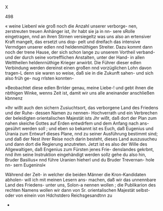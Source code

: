 X

498

« weine Liebenl wie groß noch die Anzahl unserer verborge-
nen, zerstreuten treuen Anhänger ist, ihr habt sie ja in nn-
sere sRolle eingetragen, nnd an ihren Stirnen versiegeltz was
uns also an ertensiver Kraft mangelt, das ersetzt uns dop-
pelt und dreifach das intensive Vermdgen unserer edlen nnd
heldenmüthigen Streiter. Dazu kommt dann noch der trene
Hause, der sich schon lange zu unserem Vortheil verband-
und der durch seine vortrefflichen Anstalten, unter der Hand-
in allen Welttheilen heldenrnüthige Krieger anwirbt. Die
Führer dieser edlen Verbindung werden dereinst einen großen
nnd vorzüglichen Lohn davon tragen-L denn sie waren so
weise, daß sie in die Zukunft sahen- und sich also früh ge-
nug rrlsten konnten-

»Beobachtet diese edlen Brrlder genau, meine Liebe-!
und gebt ihnen die nbthigen Winke, wenns Zeit ist, damit
wir uns alle aneinander anschließen kbnnenz

»Ihr wißt auch den sichern Zusiuchtsort, das verborgene
Land des Friedens und der Ruhe- dessen Namen zu nennen-
Hochverrath und ein Verbrechen der beleidigten orientalischen
Majestät ists Jhr wißt, daß dort der Plan zum nahen skeiche
Gottes auf Erden entwdrfem und dem Anfang nach ans-
gesührt werden soll ; und eben so bekannt ist es Euch, daß
Eugenius und Urania zum Entwurf dieses Plane, nnd
zu seiner Ausführung bestimmt sind; und daß der Nest ihrer
Reise noch darin besteht, dieses Land auszusucheu und dann
dort die Regierung anzutreten. Jetzt ist es also der Wille
des Allgewaltigen, daß Engenius zum Fürsten jenes Frie-
denslandes gekrbnt, nnd ihm seine Instruktion eingehändigt
werden sollz gehe du also hin, Bruder Basilius« nnd führe
Uranien hieherl und du Bruder Trevernan- hole nn-
sern Eugeninsl«

Während der Zeit- in welcher die beiden Männer die
Kron-Kandidaten abholen- will ich mit meinen Lesern ans-
machen, daß wir das unnennbare Land des Friedens- unter
uns, Solon-a nennen wollen ; die Publikarion des rechten
Namens wollen wir dann von Sr. orientalischen Majestät
selbst- oder von einein von Hdchstdero Reichsgesandtnn zu

-

